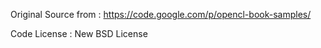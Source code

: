 Original Source from : https://code.google.com/p/opencl-book-samples/

Code License : New BSD License